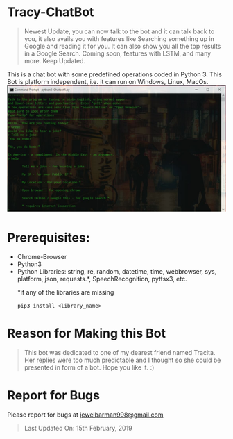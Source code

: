 # Tracy-ChatBot
>Newest Update, you can now talk to the bot and it can talk back to you, it also avails you with features like Searching something up in Google and reading it for you. It can also show you all the top results in a Google Search. Coming soon, features with LSTM, and many more. Keep Updated.

This is a chat bot with some predefined operations coded in Python 3.
This Bot is platform independent, i.e. it can run on Windows, Linux, MacOs.
![LOGO OF THE PROJECT](https://github.com/jewel998/TracyBot/blob/slave/Chatbot.JPG)

# Prerequisites:
<ul><li>Chrome-Browser
<br><li>Python3
<br><li>Python Libraries: string, re, random, datetime, time, webbrowser, sys, platform, json, requests.*, SpeechRecognition, pyttsx3, etc.

*if any of the libraries are missing
```shell
pip3 install <library_name>
```
</ul>

# Reason for Making this Bot
>This bot was dedicated to one of my dearest friend named Tracita. Her replies were too much predictable and I thought so she could be presented in form of a bot. Hope you like it. :)


# Report for Bugs
Please report for bugs at <a>jewelbarman998@gmail.com</a>

>Last Updated On: 15th February, 2019
